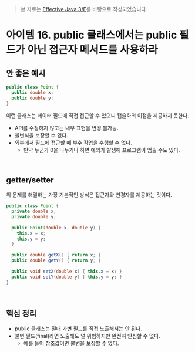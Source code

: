 > 본 자료는 [Effective Java 3/E]()를 바탕으로 작성되었습니다.

# 아이템 16. public 클래스에서는 public 필드가 아닌 접근자 메서드를 사용하라



## 안 좋은 예시

```java
public class Point {
  public double x;
  public double y;
}
```

이런 클래스는 데이터 필드에 직접 접근할 수 있으니 캡슐화의 이점을 제공하지 못한다.

* API를 수정하지 않고는 내부 표현을 변경 불가능.
* 불변식을 보장할 수 없다.
* 외부에서 필드에 접근할 때 부수 작업을 수행할 수 없다.
  * 만약 누군가 0을 나누거나 하면 예외가 발생해 프로그램이 멈출 수도 있다.

<br>

## getter/setter

위 문제를  해결하는 가장 기본적인 방식은 접근자와 변경자를 제공하는 것이다.

```java
public class Point {
  private double x;
  private double y;
  
  public Point(double x, double y) {
    this.x = x;
    this.y = y;
  }
  
  public double getX() { return x; }
  public double getY() { return y; }
  
  public void setX(double x) { this.x = x; }
  public void setY(double y) { this.y = y; }
}
```

<br>

## 핵심 정리

* public 클래스는 절대 가변 필드를 직접 노출해서는 안 된다.
* 불변 필드(final)라면 노출해도 덜 위험하지만 완전히 안심할 수 없다.
  * 예를 들어 참조값이면 불변을 보장할 수 없다.